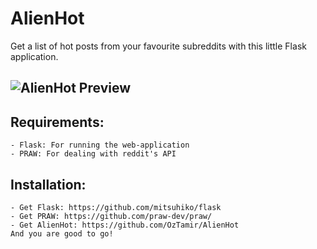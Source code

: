 AlienHot
========

Get a list of hot posts from your favourite subreddits with this little Flask application.

![AlienHot Preview](https://raw2.github.com/OzTamir/AlienHot/master/static/img/preview.png)
----

Requirements:
----
	- Flask: For running the web-application
	- PRAW: For dealing with reddit's API


Installation:
----
	- Get Flask: https://github.com/mitsuhiko/flask
	- Get PRAW: https://github.com/praw-dev/praw/
	- Get AlienHot: https://github.com/OzTamir/AlienHot
	And you are good to go!

